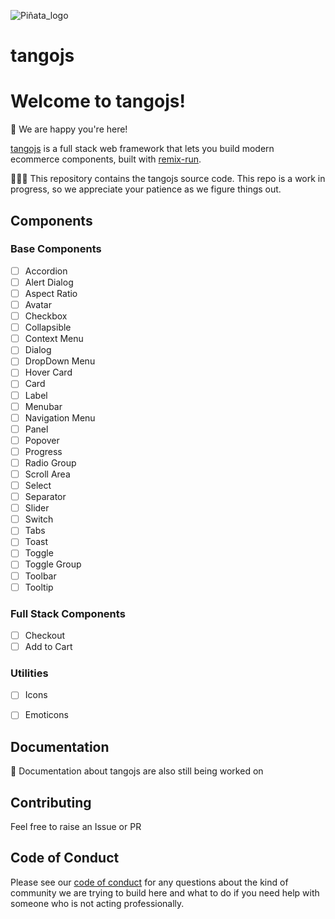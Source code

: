 ![Piñata_logo](https://user-images.githubusercontent.com/19430799/213939958-548d3f47-1e4c-4ea5-bc5a-d458a6e73ad2.svg)
# tangojs

# Welcome to tangojs!

🎉 We are happy you're here!

[tangojs](https://tangojs.run) is a full stack web framework that lets you build modern ecommerce components, built with [remix-run](https://github.com/remix-run/remix).

🧑🏿‍💻 This repository contains the tangojs source code. This repo is a work in progress, so we appreciate your patience as we figure things out.

## Components

### Base Components
- [ ] Accordion
- [ ] Alert Dialog
- [ ] Aspect Ratio
- [ ] Avatar
- [ ] Checkbox
- [ ] Collapsible
- [ ] Context Menu
- [ ] Dialog
- [ ] DropDown Menu
- [ ] Hover Card
- [ ] Card
- [ ] Label
- [ ] Menubar
- [ ] Navigation Menu
- [ ] Panel
- [ ] Popover
- [ ] Progress
- [ ] Radio Group
- [ ] Scroll Area
- [ ] Select
- [ ] Separator
- [ ] Slider
- [ ] Switch
- [ ] Tabs
- [ ] Toast
- [ ] Toggle
- [ ] Toggle Group
- [ ] Toolbar
- [ ] Tooltip

### Full Stack Components
- [ ] Checkout
- [ ] Add to Cart

### Utilities
- [ ] Icons
- [ ] Emoticons



## Documentation

📖 Documentation about tangojs are also still being worked on

## Contributing

Feel free to raise an Issue or PR

## Code of Conduct

Please see our [code of conduct](CODE_OF_CONDUCT.md) for any questions about the kind of community we are trying to build here and what to do if you need help with someone who is not acting professionally.
